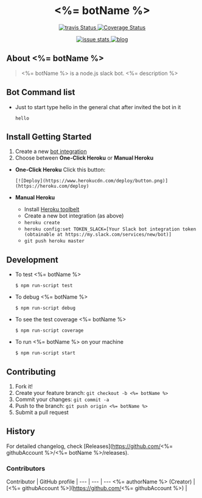 <h1 align="center"><%= botName %></h1>
<p align="center">
    <a title='Build Status' href="https://travis-ci.org/<%= githubAccount %>/<%= botName %>">
        <img src='https://travis-ci.org/<%= githubAccount %>/<%= botName %>.svg?branch=master' alt='travis Status' />
    </a>
    <a title='coveralls Status' href='https://coveralls.io/r/<%= githubAccount %>/<%= botName %>'>
        <img src='https://img.shields.io/coveralls/<%= githubAccount %>/<%= botName %>.svg' alt='Coverage Status' />
    </a>
</p>
<p align="center">
    <a title='closed issue' href='http://issuestats.com/github/<%= githubAccount %>/<%= botName %>'>
        <img src='http://issuestats.com/github/<%= githubAccount %>/<%= botName %>/badge/issue' alt='issue stats' />
    </a>
    <a title='blog' href='<%= authorUrl %>'>
       <img src='https://img.shields.io/badge/style-blog-blue.svg?label=my' alt='blog' />
    </a>
</p>

## About <%= botName %>
><%= botName %> is a  node.js slack bot.
<%= description %>

## Bot Command list

* Just to start type hello in the general chat after invited the bot in it
   
    ``` hello  ```


## Install Getting Started
1. Create a new [bot integration](https://my.slack.com/services/new/bot)
1. Choose between **One-Click Heroku** or **Manual Heroku**

 - **One-Click Heroku**
       Click this button:

       [![Deploy](https://www.herokucdn.com/deploy/button.png)](https://heroku.com/deploy)

 - **Manual Heroku**
    *  Install [Heroku toolbelt](https://devcenter.heroku.com/articles/getting-started-with-nodejs#set-up)
    * Create a new bot integration (as above)
    *  `heroku create`
    *  `heroku config:set TOKEN_SLACK=[Your Slack bot integration token (obtainable at https://my.slack.com/services/new/bot)]`
    *  `git push heroku master`


## Development

* To test <%= botName %>

    ```$ npm run-script test```

* To debug <%= botName %>

    ```$ npm run-script debug```

* To see the test coverage <%= botName %>

    ```$ npm run-script coverage```

* To run <%= botName %> on your machine

    ```$ npm run-script start```

## Contributing

1. Fork it!
2. Create your feature branch: `git checkout -b <%= botName %>`
3. Commit your changes: `git commit -a `
4. Push to the branch: `git push origin <%= botName %>`
5. Submit a pull request

## History

For detailed changelog, check [Releases](https://github.com/<%= githubAccount %>/<%= botName %>/releases).

### Contributors

Contributor | GitHub profile | 
--- | --- | ---
<%= authorName %>  (Creator) | [<%= githubAccount %>](https://github.com/<%= githubAccount %>) | 

